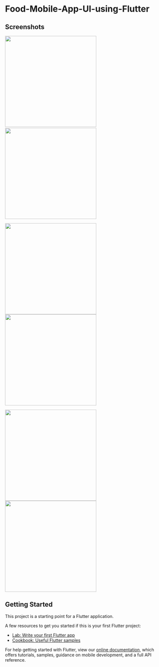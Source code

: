 # Food-Mobile-App-UI-using-Flutter

## Screenshots
<img src="screenshots/1.png" width="300">&nbsp; &nbsp; &nbsp; &nbsp; &nbsp; &nbsp;<img src="screenshots/2.png" width="300">

<img src="screenshots/3.png" width="300"> <img src="screenshots/4.png" width="300">

<img src="screenshots/5.png" width="300"> <img src="screenshots/6.png" width="300">


## Getting Started

This project is a starting point for a Flutter application.

A few resources to get you started if this is your first Flutter project:

- [Lab: Write your first Flutter app](https://flutter.dev/docs/get-started/codelab)
- [Cookbook: Useful Flutter samples](https://flutter.dev/docs/cookbook)

For help getting started with Flutter, view our
[online documentation](https://flutter.dev/docs), which offers tutorials,
samples, guidance on mobile development, and a full API reference.
